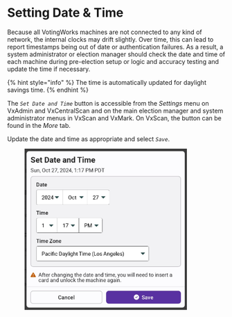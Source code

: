 # Setting Date & Time

Because all VotingWorks machines are not connected to any kind of network, the internal clocks may drift slightly. Over time, this can lead to report timestamps being out of date or authentication failures. As a result, a system administrator or election manager should check the date and time of each machine during pre-election setup or logic and accuracy testing and update the time if necessary.

{% hint style="info" %}
The time is automatically updated for daylight savings time.
{% endhint %}

The _`Set Date and Time`_ button is accessible from the _Settings_ menu on VxAdmin and VxCentralScan and on the main election manager and system administrator menus in VxScan and VxMark. On VxScan, the button can be found in the _More_ tab.

Update the date and time as appropriate and select _`Save`_.

<figure><img src="../.gitbook/assets/set-date-and-time-cropped.jpg" alt="" width="375"><figcaption></figcaption></figure>
